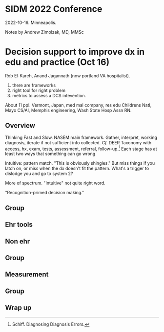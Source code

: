 # SIDM 2022 Conference

2022-10-16. Minneapolis.

Notes by Andrew Zimolzak, MD, MMSc




# Decision support to improve dx in edu and practice (Oct 16)

Rob El-Kareh, Anand Jagannath (now portland VA hospitalist).

1. there are frameworks
2. right tool for right problem
3. metrics to assess a DCS intevention.

About 11 ppl. Vermont, Japan, med mal company, res edu Childrens
Natl, Mayo CS/AI, Memphis engineering, Wash State Hosp Assn RN.

## Overview

Thinking Fast and Slow. NASEM main framework. Gather, interpret,
working diagnosis, iterate if not sufficient info collected. *Cf.*
DEER Taxonomy with access, hx, exam, tests, assessment, referral,
follow-up.[^deer] Each stage has at least two ways that something can
go wrong.

[^deer]: Schiff. Diagnosing Diagnosis Errors.

Intuitive: pattern match. "This is obviously shingles." But miss
things if you latch on, or miss when the dx doesn't fit the pattern.
What's a trigger to dislodge you and go to system 2?

More of spectrum. "Intuitive" not quite right word.

"Recognition-primed decision making."




## Group

## Ehr tools

## Non ehr

## Group

## Measurement

## Group

## Wrap up

